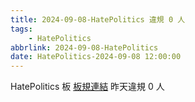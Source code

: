 ```yaml
---
title: 2024-09-08-HatePolitics 違規 0 人
tags:
    - HatePolitics
abbrlink: 2024-09-08-HatePolitics
date: HatePolitics-2024-09-08 12:00:00
---
```

HatePolitics 板 [板規連結](https://www.ptt.cc/bbs/HatePolitics/M.1617115262.A.D60.html)
昨天違規 0 人
